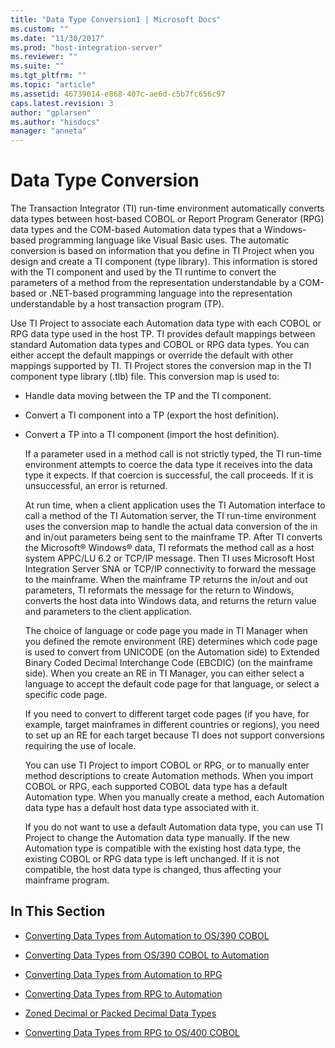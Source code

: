 ```yaml
---
title: "Data Type Conversion1 | Microsoft Docs"
ms.custom: ""
ms.date: "11/30/2017"
ms.prod: "host-integration-server"
ms.reviewer: ""
ms.suite: ""
ms.tgt_pltfrm: ""
ms.topic: "article"
ms.assetid: 46739014-e868-407c-ae6d-c5b7fc656c97
caps.latest.revision: 3
author: "gplarsen"
ms.author: "hisdocs"
manager: "anneta"
---
```

# Data Type Conversion
The Transaction Integrator (TI) run-time environment automatically converts data types between host-based COBOL or Report Program Generator (RPG) data types and the COM-based Automation data types that a Windows-based programming language like Visual Basic uses. The automatic conversion is based on information that you define in TI Project when you design and create a TI component (type library). This information is stored with the TI component and used by the TI runtime to convert the parameters of a method from the representation understandable by a COM-based or .NET-based programming language into the representation understandable by a host transaction program (TP).  
  
 Use TI Project to associate each Automation data type with each COBOL or RPG data type used in the host TP. TI provides default mappings between standard Automation data types and COBOL or RPG data types. You can either accept the default mappings or override the default with other mappings supported by TI. TI Project stores the conversion map in the TI component type library (.tlb) file. This conversion map is used to:  
  
- Handle data moving between the TP and the TI component.  
  
- Convert a TI component into a TP (export the host definition).  
  
- Convert a TP into a TI component (import the host definition).  
  
  If a parameter used in a method call is not strictly typed, the TI run-time environment attempts to coerce the data type it receives into the data type it expects. If that coercion is successful, the call proceeds. If it is unsuccessful, an error is returned.  
  
  At run time, when a client application uses the TI Automation interface to call a method of the TI Automation server, the TI run-time environment uses the conversion map to handle the actual data conversion of the in and in/out parameters being sent to the mainframe TP. After TI converts the Microsoft® Windows® data, TI reformats the method call as a host system APPC/LU 6.2 or TCP/IP message. Then TI uses Microsoft Host Integration Server SNA or TCP/IP connectivity to forward the message to the mainframe. When the mainframe TP returns the in/out and out parameters, TI reformats the message for the return to Windows, converts the host data into Windows data, and returns the return value and parameters to the client application.  
  
  The choice of language or code page you made in TI Manager when you defined the remote environment (RE) determines which code page is used to convert from UNICODE (on the Automation side) to Extended Binary Coded Decimal Interchange Code (EBCDIC) (on the mainframe side). When you create an RE in TI Manager, you can either select a language to accept the default code page for that language, or select a specific code page.  
  
  If you need to convert to different target code pages (if you have, for example, target mainframes in different countries or regions), you need to set up an RE for each target because TI does not support conversions requiring the use of locale.  
  
  You can use TI Project to import COBOL or RPG, or to manually enter method descriptions to create Automation methods. When you import COBOL or RPG, each supported COBOL data type has a default Automation type. When you manually create a method, each Automation data type has a default host data type associated with it.  
  
  If you do not want to use a default Automation data type, you can use TI Project to change the Automation data type manually. If the new Automation type is compatible with the existing host data type, the existing COBOL or RPG data type is left unchanged. If it is not compatible, the host data type is changed, thus affecting your mainframe program.  
  
## In This Section  
  
-   [Converting Data Types from Automation to OS/390 COBOL](../core/converting-data-types-from-automation-to-os-390-cobol]2.md)  
  
-   [Converting Data Types from OS/390 COBOL to Automation](../core/converting-data-types-from-os-390-cobol-to-automation2.md)  
  
-   [Converting Data Types from Automation to RPG](../core/converting-data-types-from-automation-to-rpg1.md)  
  
-   [Converting Data Types from RPG to Automation](../core/converting-data-types-from-rpg-to-automation1.md)  
  
-   [Zoned Decimal or Packed Decimal Data Types](../core/zoned-decimal-or-packed-decimal-data-types1.md)  
  
-   [Converting Data Types from RPG to OS/400 COBOL](../core/converting-data-types-from-rpg-to-os-400-cobol2.md)
